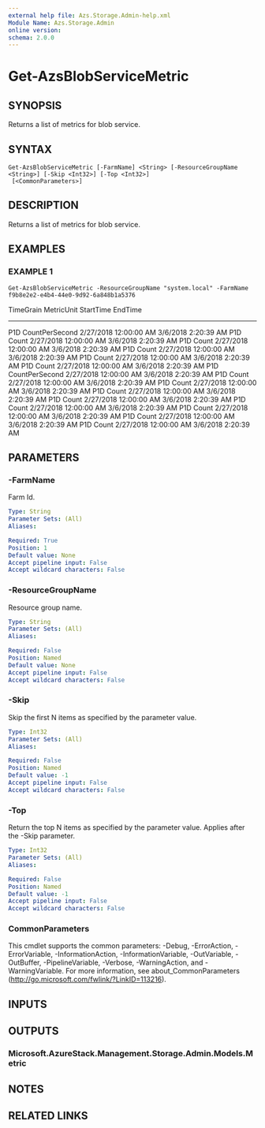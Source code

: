 ```yaml
---
external help file: Azs.Storage.Admin-help.xml
Module Name: Azs.Storage.Admin
online version: 
schema: 2.0.0
---
```


# Get-AzsBlobServiceMetric

## SYNOPSIS
Returns a list of metrics for blob service.

## SYNTAX

```
Get-AzsBlobServiceMetric [-FarmName] <String> [-ResourceGroupName <String>] [-Skip <Int32>] [-Top <Int32>]
 [<CommonParameters>]
```

## DESCRIPTION
Returns a list of metrics for blob service.

## EXAMPLES

### EXAMPLE 1
```
Get-AzsBlobServiceMetric -ResourceGroupName "system.local" -FarmName f9b8e2e2-e4b4-44e0-9d92-6a848b1a5376
```

TimeGrain                      MetricUnit                     StartTime                      EndTime
---------                      ----------                     ---------                      -------
P1D                            CountPerSecond                 2/27/2018 12:00:00 AM          3/6/2018 2:20:39 AM
P1D                            Count                          2/27/2018 12:00:00 AM          3/6/2018 2:20:39 AM
P1D                            Count                          2/27/2018 12:00:00 AM          3/6/2018 2:20:39 AM
P1D                            Count                          2/27/2018 12:00:00 AM          3/6/2018 2:20:39 AM
P1D                            Count                          2/27/2018 12:00:00 AM          3/6/2018 2:20:39 AM
P1D                            Count                          2/27/2018 12:00:00 AM          3/6/2018 2:20:39 AM
P1D                            CountPerSecond                 2/27/2018 12:00:00 AM          3/6/2018 2:20:39 AM
P1D                            Count                          2/27/2018 12:00:00 AM          3/6/2018 2:20:39 AM
P1D                            Count                          2/27/2018 12:00:00 AM          3/6/2018 2:20:39 AM
P1D                            Count                          2/27/2018 12:00:00 AM          3/6/2018 2:20:39 AM
P1D                            Count                          2/27/2018 12:00:00 AM          3/6/2018 2:20:39 AM
P1D                            Count                          2/27/2018 12:00:00 AM          3/6/2018 2:20:39 AM
P1D                            Count                          2/27/2018 12:00:00 AM          3/6/2018 2:20:39 AM
P1D                            Count                          2/27/2018 12:00:00 AM          3/6/2018 2:20:39 AM
P1D                            Count                          2/27/2018 12:00:00 AM          3/6/2018 2:20:39 AM

## PARAMETERS

### -FarmName
Farm Id.

```yaml
Type: String
Parameter Sets: (All)
Aliases: 

Required: True
Position: 1
Default value: None
Accept pipeline input: False
Accept wildcard characters: False
```

### -ResourceGroupName
Resource group name.

```yaml
Type: String
Parameter Sets: (All)
Aliases: 

Required: False
Position: Named
Default value: None
Accept pipeline input: False
Accept wildcard characters: False
```

### -Skip
Skip the first N items as specified by the parameter value.

```yaml
Type: Int32
Parameter Sets: (All)
Aliases: 

Required: False
Position: Named
Default value: -1
Accept pipeline input: False
Accept wildcard characters: False
```

### -Top
Return the top N items as specified by the parameter value.
Applies after the -Skip parameter.

```yaml
Type: Int32
Parameter Sets: (All)
Aliases: 

Required: False
Position: Named
Default value: -1
Accept pipeline input: False
Accept wildcard characters: False
```

### CommonParameters
This cmdlet supports the common parameters: -Debug, -ErrorAction, -ErrorVariable, -InformationAction, -InformationVariable, -OutVariable, -OutBuffer, -PipelineVariable, -Verbose, -WarningAction, and -WarningVariable. For more information, see about_CommonParameters (http://go.microsoft.com/fwlink/?LinkID=113216).

## INPUTS

## OUTPUTS

### Microsoft.AzureStack.Management.Storage.Admin.Models.Metric

## NOTES

## RELATED LINKS

